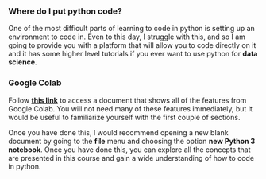 ### Where do I put python code?  

One of the most difficult parts of learning to code in python is setting up an environment to code in.  Even to this day, I struggle with this, and so I am going to provide you with a platform that will allow you to code directly on it and it has some higher level tutorials if you ever want to use python for **data science**.  

### Google Colab

Follow [**this link**](https://colab.research.google.com/notebooks/basic_features_overview.ipynb) to access a document that shows all of the features from Google Colab.  You will not need many of these features immediately, but it would be useful to familiarize yourself with the first couple of sections.

Once you have done this, I would recommend opening a new blank document by going to the **file** menu and choosing the option **new Python 3 notebook**.  Once you have done this, you can explore all the concepts that are presented in this course and gain a wide understanding of how to code in python.
